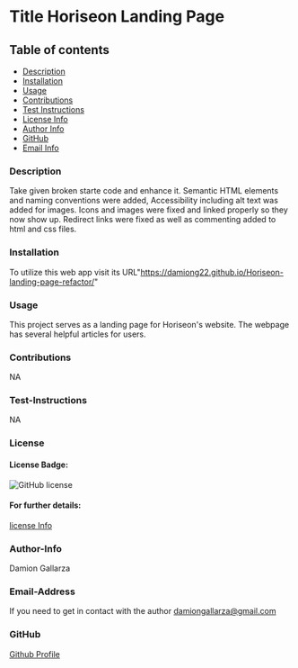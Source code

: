 # Title Horiseon Landing Page

  ## Table of contents
  - [Description](#description)
  - [Installation](#installation)
  - [Usage](#usage)
  - [Contributions](#contributions)
  - [Test Instructions](#test-instructions)
  - [License Info](#license)
  - [Author Info](#author-info)
  - [GitHub](#GitHub)
  - [Email Info](#email-address)




  ### Description
  Take given broken starte code and enhance it. Semantic HTML elements and naming conventions were added, Accessibility including alt text was added for images. Icons and images were fixed and linked properly so they now show up. Redirect links were fixed as well as commenting added to html and css files. 

  ### Installation 
  To utilize this web app visit its URL"https://damiong22.github.io/Horiseon-landing-page-refactor/"

  ### Usage 
  This project serves as a landing page for Horiseon's website. The webpage has several helpful articles for users.

  ### Contributions
  NA

  ### Test-Instructions
  NA

  ### License
  #### License Badge:
  ![GitHub license](https://img.shields.io/badge/license-None-blue.svg)
  #### For further details:
  [license Info](https://choosealicense.com/licenses/)

  ### Author-Info
  Damion Gallarza

  ### Email-Address
  If you need to get in contact with the author
  damiongallarza@gmail.com

  

  ### GitHub
  [Github Profile](https://github.com/DamionG22)

